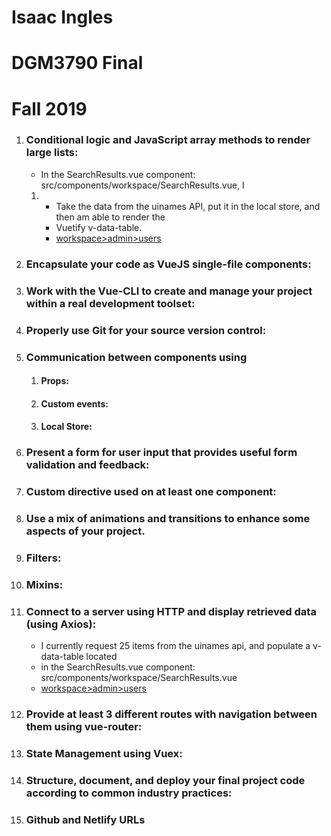 # Isaac Ingles 
# DGM3790 Final
# Fall 2019


1. ### Conditional logic and JavaScript array methods to render large lists:
    * In the SearchResults.vue component: src/components/workspace/SearchResults.vue, I 
    1.  * Take the data from the uinames API, put it in the local store, and then am able to render the 
        * Vuetify v-data-table.
        * [workspace>admin>users](https://iingles-3790-final.netlify.com/workspace/admin/Users)

1. ### Encapsulate your code as VueJS single-file components:

1. ### Work with the Vue-CLI to create and manage your project within a real development toolset:

1. ### Properly use Git for your source version control:

1. ### Communication between components using 

    1. #### Props: 

    1. #### Custom events: 

    1. #### Local Store:

1. ### Present a form for user input that provides useful form validation and feedback:

1. ### Custom directive used on at least one component:

1. ### Use a mix of animations and transitions to enhance some aspects of your project.

1. ### Filters:

1. ### Mixins:

1. ### Connect to a server using HTTP and display retrieved data (using Axios):
    * I currently request 25 items from the uinames api, and populate a v-data-table located 
    * in the SearchResults.vue component: src/components/workspace/SearchResults.vue
    * [workspace>admin>users](https://iingles-3790-final.netlify.com/workspace/admin/Users)

1. ### Provide at least 3 different routes with navigation between them using vue-router:

1. ### State Management using Vuex:

1. ### Structure, document, and deploy your final project code according to common industry practices:

1. ### Github and Netlify URLs